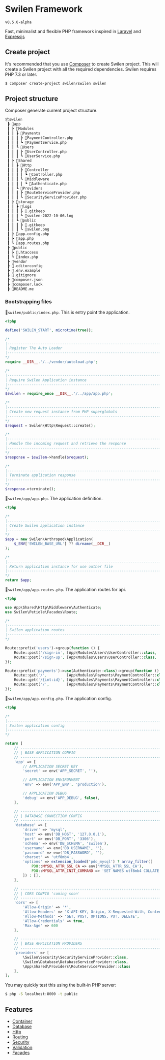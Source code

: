 # Swilen Framework

`v0.5.0-alpha`

Fast, minimalist and flexible PHP framework inspired in [Laravel](https://laravel.com) and [Expressjs](https://expressjs.com)

## Create project

It's recommended that you use [Composer](https://getcomposer.org/) to create Swilen project.
This will create a Swilen project with all the required dependencies. Swilen requires PHP 7.3 or later.

```bash
$ composer create-project swilen/swilen swilen
```

## Project structure

Composer generate current project structure.

```bash
📦swilen
 ┣ 📂app
 ┃ ┣ 📂Modules
 ┃ ┃ ┣ 📂Payments
 ┃ ┃ ┃ ┣ 📜PaymentController.php
 ┃ ┃ ┃ ┗ 📜PaymentService.php
 ┃ ┃ ┗ 📂Users
 ┃ ┃ ┃ ┣ 📜UserController.php
 ┃ ┃ ┃ ┗ 📜UserService.php
 ┃ ┣ 📂Shared
 ┃ ┃ ┣ 📂Http
 ┃ ┃ ┃ ┣ 📂Controller
 ┃ ┃ ┃ ┃ ┗ 📜Controller.php
 ┃ ┃ ┃ ┗ 📂Middleware
 ┃ ┃ ┃ ┃ ┗ 📜Authenticate.php
 ┃ ┃ ┗ 📂Providers
 ┃ ┃ ┃ ┣ 📜RouteServiceProvider.php
 ┃ ┃ ┃ ┗ 📜SecurityServiceProvider.php
 ┃ ┣ 📂storage
 ┃ ┃ ┣ 📂logs
 ┃ ┃ ┃ ┣ 📜.gitkeep
 ┃ ┃ ┃ ┗ 📜swilen-2022-10-06.log
 ┃ ┃ ┗ 📂public
 ┃ ┃ ┃ ┣ 📜.gitkeep
 ┃ ┃ ┃ ┗ 📜swilen.png
 ┃ ┣ 📜app.config.php
 ┃ ┣ 📜app.php
 ┃ ┗ 📜app.routes.php
 ┣ 📂public
 ┃ ┣ 📜.htaccess
 ┃ ┗ 📜index.php
 ┣ 📂vendor
 ┣ 📜.editorconfig
 ┣ 📜.env.example
 ┣ 📜.gitignore
 ┣ 📜composer.json
 ┣ 📜composer.lock
 ┣ 📜README.me
```

### Bootstrapping files

📜`swilen/public/index.php`. This is entry point the application.

```PHP
<?php

define('SWILEN_START', microtime(true));

/*
|--------------------------------------------------------------------------
| Register The Auto Loader
|--------------------------------------------------------------------------
*/
require __DIR__.'/../vendor/autoload.php';

/*
|--------------------------------------------------------------------------
| Require Swilen Application instance
|--------------------------------------------------------------------------
*/
$swilen = require_once __DIR__.'/../app/app.php';

/*
|--------------------------------------------------------------------------
| Create new request instance from PHP superglobals
|--------------------------------------------------------------------------
*/
$request = Swilen\Http\Request::create();

/*
|--------------------------------------------------------------------------
| Handle the incoming request and retrieve the response
|--------------------------------------------------------------------------
*/
$response = $swilen->handle($request);

/*
|--------------------------------------------------------------------------
| Terminate application response
|--------------------------------------------------------------------------
*/
$response->terminate();

```

📜`swilen/app/app.php`. The application definition.

```PHP
<?php

/*
|--------------------------------------------------------------------------
| Create Swilen application instance
|--------------------------------------------------------------------------
*/
$app = new Swilen\Arthropod\Application(
    $_ENV['SWILEN_BASE_URL'] ?? dirname(__DIR__)
);

/*
|--------------------------------------------------------------------------
| Return application instance for use outher file
|--------------------------------------------------------------------------
*/
return $app;

```

📜`swilen/app/app.routes.php`. The application routes for api.

```PHP
<?php

use App\Shared\Http\Middleware\Authenticate;
use Swilen\Petiole\Facades\Route;

/*
|--------------------------------------------------------------------------
| Swilen application routes
|--------------------------------------------------------------------------
*/

Route::prefix('users')->group(function () {
    Route::post('/sign-in', [App\Modules\Users\UserController::class, 'userSignIn']);
    Route::post('/sign-up', [App\Modules\Users\UserController::class, 'userSignUp']);
});

Route::prefix('payments')->use(Authenticate::class)->group(function () {
    Route::get('/',         [App\Modules\Payments\PaymentController::class, 'index']);
    Route::get('/{int:id}', [App\Modules\Payments\PaymentController::class, 'find']);
    Route::post('/',        [App\Modules\Payments\PaymentController::class, 'store']);
});

```

📜`swilen/app/app.config.php`. The application config.

```PHP
<?php

/*
|--------------------------------------------------------------------------
| Swilen application config
|--------------------------------------------------------------------------
*/

return [
    // -------------------------------------------------------------------
    // | BASE APPLICATION CONFIG
    // -------------------------------------------------------------------
    'app' => [
        // APPLICATION SECRET KEY
        'secret' => env('APP_SECRET', ''),

        // APPLICATION ENVIRONMENT
        'env' => env('APP_ENV', 'production'),

        // APPLICATION DEBUG
        'debug' => env('APP_DEBUG', false),
    ],

    // ------------------------------------------------------------------
    // | DATABASE CONNECTION CONFIG
    // ------------------------------------------------------------------
    'database' => [
        'driver' => 'mysql',
        'host' => env('DB_HOST', '127.0.0.1'),
        'port' => env('DB_PORT', '3306'),
        'schema' => env('DB_SCHEMA', 'swilen'),
        'username' => env('DB_USERNAME', ''),
        'password' => env('DB_PASSWORD', ''),
        'charset' => 'utf8mb4',
        'options' => extension_loaded('pdo_mysql') ? array_filter([
            PDO::MYSQL_ATTR_SSL_CA => env('MYSQL_ATTR_SSL_CA'),
            PDO::MYSQL_ATTR_INIT_COMMAND => 'SET NAMES utf8mb4 COLLATE utf8_unicode_ci;',
        ]) : [],
    ],

    // ------------------------------------------------------------------
    // | CORS CONFIG 'coming soon'
    // ------------------------------------------------------------------
    'cors' => [
        'Allow-Origin' => '*',
        'Allow-Headers' => 'X-API-KEY, Origin, X-Requested-With, Content-Type, Accept, Access-Control-Request-Method',
        'Allow-Methods' => 'GET, POST, OPTIONS, PUT, DELETE',
        'Allow-Credentials' => true,
        'Max-Age' => 600
    ],

    // ------------------------------------------------------------------
    // | BASE APPLICATION PROVIDERS
    // ------------------------------------------------------------------
    'providers' => [
        \Swilen\Security\SecurityServiceProvider::class,
        \Swilen\Database\DatabaseServiceProvider::class,
        \App\Shared\Providers\RouteServiceProvider::class
    ],
];

```

You may quickly test this using the built-in PHP server:

```bash
$ php -S localhost:8000 -t public
```

## Features

-   [Container](#container)
-   [Database](#database)
-   [Http](#http)
-   [Routing](#routing)
-   [Security](#security)
-   [Validation](#alidation)
-   [Facades](#facade)
